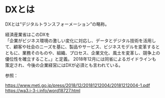 # DXとは
DXとは“デジタルトランスフォーメーション”の略称。  

経済産業省はこのDXを  
「企業がビジネス環境の激しい変化に対応し、データとデジタル技術を活用して、顧客や社会のニーズを基に、製品やサービス、ビジネスモデルを変革するとともに、業務そのものや、組織、プロセス、企業文化、風土を変革し、競争上の優位性を確立すること。」と定義。
2018年12月には同省によるガイドラインも策定され、今後の企業経営にはDXが必須とも言われている。  

参照：  

https://www.meti.go.jp/press/2018/12/20181212004/20181212004-1.pdf  
https://wa3.i-3-i.info/word18727.html

